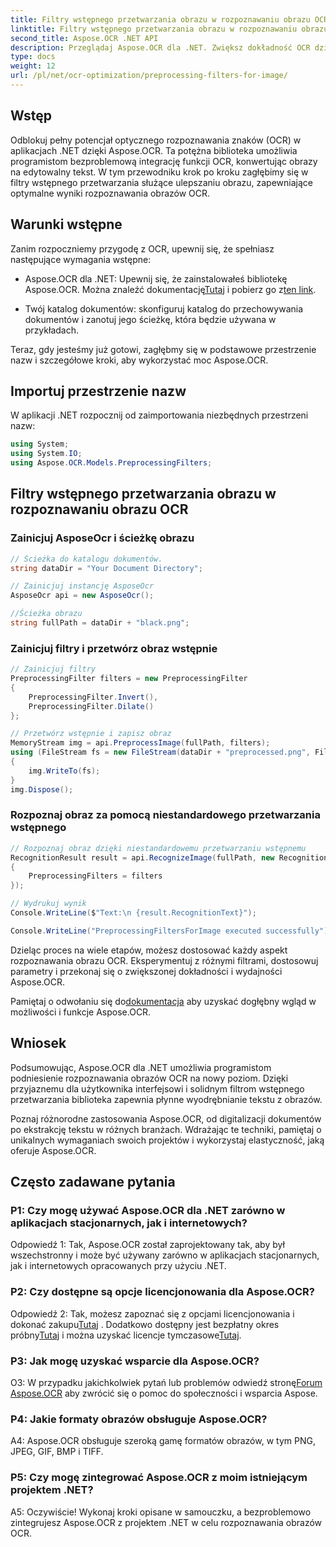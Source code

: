 ```yaml
---
title: Filtry wstępnego przetwarzania obrazu w rozpoznawaniu obrazu OCR
linktitle: Filtry wstępnego przetwarzania obrazu w rozpoznawaniu obrazu OCR
second_title: Aspose.OCR .NET API
description: Przeglądaj Aspose.OCR dla .NET. Zwiększ dokładność OCR dzięki filtrom przetwarzania wstępnego. Pobierz teraz, aby zapewnić bezproblemową integrację.
type: docs
weight: 12
url: /pl/net/ocr-optimization/preprocessing-filters-for-image/
---
```

## Wstęp

Odblokuj pełny potencjał optycznego rozpoznawania znaków (OCR) w aplikacjach .NET dzięki Aspose.OCR. Ta potężna biblioteka umożliwia programistom bezproblemową integrację funkcji OCR, konwertując obrazy na edytowalny tekst. W tym przewodniku krok po kroku zagłębimy się w filtry wstępnego przetwarzania służące ulepszaniu obrazu, zapewniające optymalne wyniki rozpoznawania obrazów OCR.

## Warunki wstępne

Zanim rozpoczniemy przygodę z OCR, upewnij się, że spełniasz następujące wymagania wstępne:

-  Aspose.OCR dla .NET: Upewnij się, że zainstalowałeś bibliotekę Aspose.OCR. Można znaleźć dokumentację[Tutaj](https://reference.aspose.com/ocr/net/) i pobierz go z[ten link](https://releases.aspose.com/ocr/net/).

- Twój katalog dokumentów: skonfiguruj katalog do przechowywania dokumentów i zanotuj jego ścieżkę, która będzie używana w przykładach.

Teraz, gdy jesteśmy już gotowi, zagłębmy się w podstawowe przestrzenie nazw i szczegółowe kroki, aby wykorzystać moc Aspose.OCR.

## Importuj przestrzenie nazw

W aplikacji .NET rozpocznij od zaimportowania niezbędnych przestrzeni nazw:

```csharp
using System;
using System.IO;
using Aspose.OCR.Models.PreprocessingFilters;
```

## Filtry wstępnego przetwarzania obrazu w rozpoznawaniu obrazu OCR

### Zainicjuj AsposeOcr i ścieżkę obrazu

```csharp
// Ścieżka do katalogu dokumentów.
string dataDir = "Your Document Directory";

// Zainicjuj instancję AsposeOcr
AsposeOcr api = new AsposeOcr();

//Ścieżka obrazu
string fullPath = dataDir + "black.png";
```

### Zainicjuj filtry i przetwórz obraz wstępnie

```csharp
// Zainicjuj filtry
PreprocessingFilter filters = new PreprocessingFilter
{
    PreprocessingFilter.Invert(),
    PreprocessingFilter.Dilate()
};

// Przetwórz wstępnie i zapisz obraz
MemoryStream img = api.PreprocessImage(fullPath, filters);
using (FileStream fs = new FileStream(dataDir + "preprocessed.png", FileMode.OpenOrCreate))
{
    img.WriteTo(fs);
}
img.Dispose();
```

### Rozpoznaj obraz za pomocą niestandardowego przetwarzania wstępnego

```csharp
// Rozpoznaj obraz dzięki niestandardowemu przetwarzaniu wstępnemu
RecognitionResult result = api.RecognizeImage(fullPath, new RecognitionSettings
{
    PreprocessingFilters = filters
});

// Wydrukuj wynik
Console.WriteLine($"Text:\n {result.RecognitionText}");

Console.WriteLine("PreprocessingFiltersForImage executed successfully");
```

Dzieląc proces na wiele etapów, możesz dostosować każdy aspekt rozpoznawania obrazu OCR. Eksperymentuj z różnymi filtrami, dostosowuj parametry i przekonaj się o zwiększonej dokładności i wydajności Aspose.OCR.

 Pamiętaj o odwołaniu się do[dokumentacja](https://reference.aspose.com/ocr/net/) aby uzyskać dogłębny wgląd w możliwości i funkcje Aspose.OCR.

## Wniosek

Podsumowując, Aspose.OCR dla .NET umożliwia programistom podniesienie rozpoznawania obrazów OCR na nowy poziom. Dzięki przyjaznemu dla użytkownika interfejsowi i solidnym filtrom wstępnego przetwarzania biblioteka zapewnia płynne wyodrębnianie tekstu z obrazów.

Poznaj różnorodne zastosowania Aspose.OCR, od digitalizacji dokumentów po ekstrakcję tekstu w różnych branżach. Wdrażając te techniki, pamiętaj o unikalnych wymaganiach swoich projektów i wykorzystaj elastyczność, jaką oferuje Aspose.OCR.


## Często zadawane pytania

### P1: Czy mogę używać Aspose.OCR dla .NET zarówno w aplikacjach stacjonarnych, jak i internetowych?

Odpowiedź 1: Tak, Aspose.OCR został zaprojektowany tak, aby był wszechstronny i może być używany zarówno w aplikacjach stacjonarnych, jak i internetowych opracowanych przy użyciu .NET.

### P2: Czy dostępne są opcje licencjonowania dla Aspose.OCR?

 Odpowiedź 2: Tak, możesz zapoznać się z opcjami licencjonowania i dokonać zakupu[Tutaj](https://purchase.aspose.com/buy) . Dodatkowo dostępny jest bezpłatny okres próbny[Tutaj](https://releases.aspose.com/) i można uzyskać licencje tymczasowe[Tutaj](https://purchase.aspose.com/temporary-license/).

### P3: Jak mogę uzyskać wsparcie dla Aspose.OCR?

O3: W przypadku jakichkolwiek pytań lub problemów odwiedź stronę[Forum Aspose.OCR](https://forum.aspose.com/c/ocr/16) aby zwrócić się o pomoc do społeczności i wsparcia Aspose.

### P4: Jakie formaty obrazów obsługuje Aspose.OCR?

A4: Aspose.OCR obsługuje szeroką gamę formatów obrazów, w tym PNG, JPEG, GIF, BMP i TIFF.

### P5: Czy mogę zintegrować Aspose.OCR z moim istniejącym projektem .NET?

A5: Oczywiście! Wykonaj kroki opisane w samouczku, a bezproblemowo zintegrujesz Aspose.OCR z projektem .NET w celu rozpoznawania obrazów OCR.